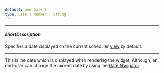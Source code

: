 ```yaml
---
default: new Date()
type: Date | Number | String
---
```

---
##### shortDescription
Specifies a date displayed on the current scheduler [view](/Documentation/Guide/Widgets/Scheduler/Visual_Elements/#View_Selector) by default.

---
This is the date which is displayed when rendering the widget. Although, an end-user can change the current date by using the [Date Navigator](/concepts/05%20Widgets/Scheduler/10%20Visual%20Elements/030%20Date%20Navigator.md '/Documentation/Guide/Widgets/Scheduler/Visual_Elements/#Date_Navigator').